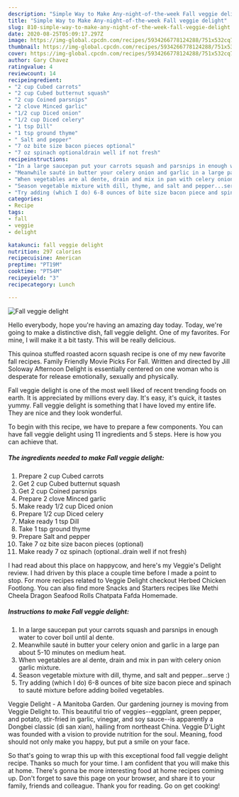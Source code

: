 ```yaml
---
description: "Simple Way to Make Any-night-of-the-week Fall veggie delight"
title: "Simple Way to Make Any-night-of-the-week Fall veggie delight"
slug: 810-simple-way-to-make-any-night-of-the-week-fall-veggie-delight
date: 2020-08-25T05:09:17.297Z
image: https://img-global.cpcdn.com/recipes/5934266778124288/751x532cq70/fall-veggie-delight-recipe-main-photo.jpg
thumbnail: https://img-global.cpcdn.com/recipes/5934266778124288/751x532cq70/fall-veggie-delight-recipe-main-photo.jpg
cover: https://img-global.cpcdn.com/recipes/5934266778124288/751x532cq70/fall-veggie-delight-recipe-main-photo.jpg
author: Gary Chavez
ratingvalue: 4
reviewcount: 14
recipeingredient:
- "2 cup Cubed carrots"
- "2 cup Cubed butternut squash"
- "2 cup Coined parsnips"
- "2 clove Minced garlic"
- "1/2 cup Diced onion"
- "1/2 cup Diced celery"
- "1 tsp Dill"
- "1 tsp ground thyme"
- " Salt and pepper"
- "7 oz bite size bacon pieces optional"
- "7 oz spinach optionaldrain well if not fresh"
recipeinstructions:
- "In a large saucepan put your carrots squash and parsnips in enough water to cover boil until al dente."
- "Meanwhile sauté in butter your celery onion and garlic in a large pan about 5-10 minutes on medium heat."
- "When vegetables are al dente, drain and mix in pan with celery onion garlic mixture."
- "Season vegetable mixture with dill, thyme, and salt and pepper...serve :)"
- "Try adding (which I do) 6-8 ounces of bite size bacon piece and spinach to sauté mixture before adding boiled vegetables."
categories:
- Recipe
tags:
- fall
- veggie
- delight

katakunci: fall veggie delight 
nutrition: 297 calories
recipecuisine: American
preptime: "PT19M"
cooktime: "PT54M"
recipeyield: "3"
recipecategory: Lunch

---
```



![Fall veggie delight](https://img-global.cpcdn.com/recipes/5934266778124288/751x532cq70/fall-veggie-delight-recipe-main-photo.jpg)

Hello everybody, hope you're having an amazing day today. Today, we're going to make a distinctive dish, fall veggie delight. One of my favorites. For mine, I will make it a bit tasty. This will be really delicious.

This quinoa stuffed roasted acorn squash recipe is one of my new favorite fall recipes. Family Friendly Movie Picks For Fall. Written and directed by Jill Soloway Afternoon Delight is essentially centered on one woman who is desperate for release emotionally, sexually and physically.

Fall veggie delight is one of the most well liked of recent trending foods on earth. It is appreciated by millions every day. It's easy, it's quick, it tastes yummy. Fall veggie delight is something that I have loved my entire life. They are nice and they look wonderful.


To begin with this recipe, we have to prepare a few components. You can have fall veggie delight using 11 ingredients and 5 steps. Here is how you can achieve that.

<!--inarticleads1-->

##### The ingredients needed to make Fall veggie delight:

1. Prepare 2 cup Cubed carrots
1. Get 2 cup Cubed butternut squash
1. Get 2 cup Coined parsnips
1. Prepare 2 clove Minced garlic
1. Make ready 1/2 cup Diced onion
1. Prepare 1/2 cup Diced celery
1. Make ready 1 tsp Dill
1. Take 1 tsp ground thyme
1. Prepare  Salt and pepper
1. Take 7 oz bite size bacon pieces (optional)
1. Make ready 7 oz spinach (optional..drain well if not fresh)


I had read about this place on happycow, and here&#39;s my Veggie&#39;s Delight review. I had driven by this place a couple time before I made a point to stop. For more recipes related to Veggie Delight checkout Herbed Chicken Footlong. You can also find more Snacks and Starters recipes like Methi Cheela Dragon Seafood Rolls Chatpata Fafda Homemade. 

<!--inarticleads2-->

##### Instructions to make Fall veggie delight:

1. In a large saucepan put your carrots squash and parsnips in enough water to cover boil until al dente.
1. Meanwhile sauté in butter your celery onion and garlic in a large pan about 5-10 minutes on medium heat.
1. When vegetables are al dente, drain and mix in pan with celery onion garlic mixture.
1. Season vegetable mixture with dill, thyme, and salt and pepper...serve :)
1. Try adding (which I do) 6-8 ounces of bite size bacon piece and spinach to sauté mixture before adding boiled vegetables.


Veggie Delight - A Manitoba Garden. Our gardening journey is moving from Veggie Delight to. This beautiful trio of veggies--eggplant, green pepper, and potato, stir-fried in garlic, vinegar, and soy sauce--is apparently a Dongbei classic (di san xian), hailing from northeast China. Veggie D&#39;Light was founded with a vision to provide nutrition for the soul. Meaning, food should not only make you happy, but put a smile on your face. 

So that's going to wrap this up with this exceptional food fall veggie delight recipe. Thanks so much for your time. I am confident that you will make this at home. There's gonna be more interesting food at home recipes coming up. Don't forget to save this page on your browser, and share it to your family, friends and colleague. Thank you for reading. Go on get cooking!
